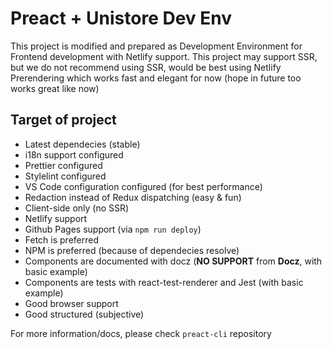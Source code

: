 # Preact + Unistore Dev Env

This project is modified and prepared as Development Environment for Frontend development with Netlify support. This project may support SSR, but we do not recommend using SSR, would be best using Netlify Prerendering which works fast and elegant for now (hope in future too works great like now)

## Target of project

- Latest dependecies (stable)
- i18n support configured
- Prettier configured
- Stylelint configured
- VS Code configuration configured (for best performance)
- Redaction instead of Redux dispatching (easy & fun)
- Client-side only (no SSR)
- Netlify support
- Github Pages support (via `npm run deploy`)
- Fetch is preferred
- NPM is preferred (because of dependecies resolve)
- Components are documented with docz (**NO SUPPORT** from **Docz**, with basic example)
- Components are tests with react-test-renderer and Jest (with basic example)
- Good browser support
- Good structured (subjective)

For more information/docs, please check `preact-cli` repository

